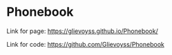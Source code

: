 # Phonebook
Link for page:
https://glievoyss.github.io/Phonebook/

Link for code:
https://github.com/Glievoyss/Phonebook
